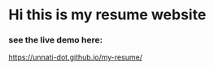 # Hi this is my resume website 

### see the live demo here:
https://unnati-dot.github.io/my-resume/

